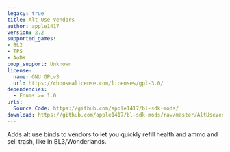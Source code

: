 ```yaml
---
legacy: true
title: Alt Use Vendors
author: apple1417
version: 2.2
supported_games:
- BL2
- TPS
- AoDK
coop_support: Unknown
license:
  name: GNU GPLv3
  url: https://choosealicense.com/licenses/gpl-3.0/
dependencies:
  - Enums >= 1.0
urls:
  Source Code: https://github.com/apple1417/bl-sdk-mods/
download: https://github.com/apple1417/bl-sdk-mods/raw/master/AltUseVendors/AltUseVendors.zip
---
```

Adds alt use binds to vendors to let you quickly refill health and ammo and sell trash, like in BL3/Wonderlands.
